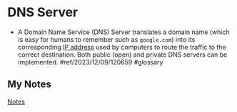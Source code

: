 # DNS Server
- A Domain Name Service (DNS) Server translates a domain name (which is easy for humans to remember such as `google.com`) into its corresponding [IP address](ip-address.md) used by computers to route the traffic to the correct destination. Both public (open) and private DNS servers can be implemented. #ref/2023/12/09/120659 #glossary
## My Notes
[Notes](mynotes/dns-server-notes.md)
